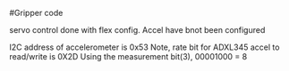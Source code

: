 #Gripper code

servo control done with flex config. 
Accel have bnot been configured


I2C address of accelerometer is 0x53
Note, rate bit for ADXL345 accel to read/write is 0X2D
Using the measurement bit(3), 00001000 = 8
